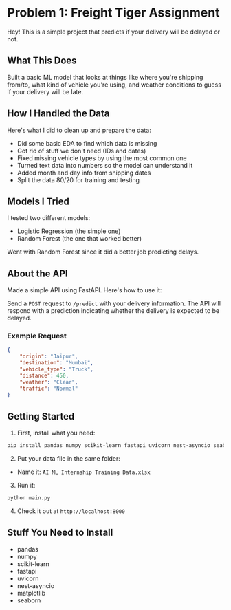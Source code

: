# Problem 1: Freight Tiger Assignment

Hey! This is a simple project that predicts if your delivery will be delayed or not.

## What This Does

Built a basic ML model that looks at things like where you're shipping from/to, what kind of vehicle you're using, and weather conditions to guess if your delivery will be late.

## How I Handled the Data

Here's what I did to clean up and prepare the data:
- Did some basic EDA to find which data is missing
- Got rid of stuff we don't need (IDs and dates)
- Fixed missing vehicle types by using the most common one
- Turned text data into numbers so the model can understand it
- Added month and day info from shipping dates
- Split the data 80/20 for training and testing

## Models I Tried

I tested two different models:
- Logistic Regression (the simple one)
- Random Forest (the one that worked better)

Went with Random Forest since it did a better job predicting delays.

## About the API

Made a simple API using FastAPI. Here's how to use it:

Send a `POST` request to `/predict` with your delivery information. The API will respond with a prediction indicating whether the delivery is expected to be delayed.

### Example Request
```json
{
    "origin": "Jaipur",
    "destination": "Mumbai",
    "vehicle_type": "Truck",
    "distance": 450,
    "weather": "Clear",
    "traffic": "Normal"
}
```

## Getting Started

1. First, install what you need:
```bash
pip install pandas numpy scikit-learn fastapi uvicorn nest-asyncio seaborn matplotlib
```

2. Put your data file in the same folder:
- Name it: `AI ML Internship Training Data.xlsx`

3. Run it:
```bash
python main.py
```

4. Check it out at `http://localhost:8000`

## Stuff You Need to Install

- pandas
- numpy
- scikit-learn
- fastapi
- uvicorn
- nest-asyncio
- matplotlib
- seaborn
